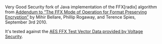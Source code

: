 Very Good Security fork of
Java implementation of the FFX\[radix\] algorithm from [Addendum to “The FFX Mode of Operation for Format Preserving Encryption”](http://csrc.nist.gov/groups/ST/toolkit/BCM/documents/proposedmodes/ffx/ffx-spec2.pdf) by Mihir Bellare, Phillip Rogaway, and Terence Spies, September 3rd 2010.

It's tested against the [AES FFX Test Vector Data provided by Voltage Security](http://csrc.nist.gov/groups/ST/toolkit/BCM/documents/proposedmodes/ffx/aes-ffx-vectors.txt).


